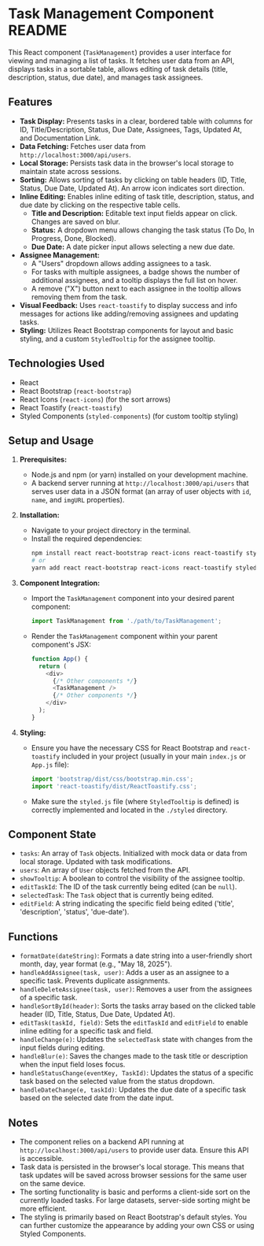 # Task Management Component README

This React component (`TaskManagement`) provides a user interface for viewing and managing a list of tasks. It fetches user data from an API, displays tasks in a sortable table, allows editing of task details (title, description, status, due date), and manages task assignees.

## Features

* **Task Display:** Presents tasks in a clear, bordered table with columns for ID, Title/Description, Status, Due Date, Assignees, Tags, Updated At, and Documentation Link.
* **Data Fetching:** Fetches user data from `http://localhost:3000/api/users`.
* **Local Storage:** Persists task data in the browser's local storage to maintain state across sessions.
* **Sorting:** Allows sorting of tasks by clicking on table headers (ID, Title, Status, Due Date, Updated At). An arrow icon indicates sort direction.
* **Inline Editing:** Enables inline editing of task title, description, status, and due date by clicking on the respective table cells.
    * **Title and Description:** Editable text input fields appear on click. Changes are saved on blur.
    * **Status:** A dropdown menu allows changing the task status (To Do, In Progress, Done, Blocked).
    * **Due Date:** A date picker input allows selecting a new due date.
* **Assignee Management:**
    * A "Users" dropdown allows adding assignees to a task.
    * For tasks with multiple assignees, a badge shows the number of additional assignees, and a tooltip displays the full list on hover.
    * A remove ("X") button next to each assignee in the tooltip allows removing them from the task.
* **Visual Feedback:** Uses `react-toastify` to display success and info messages for actions like adding/removing assignees and updating tasks.
* **Styling:** Utilizes React Bootstrap components for layout and basic styling, and a custom `StyledTooltip` for the assignee tooltip.

## Technologies Used

* React
* React Bootstrap (`react-bootstrap`)
* React Icons (`react-icons`) (for the sort arrows)
* React Toastify (`react-toastify`)
* Styled Components (`styled-components`) (for custom tooltip styling)

## Setup and Usage

1.  **Prerequisites:**
    * Node.js and npm (or yarn) installed on your development machine.
    * A backend server running at `http://localhost:3000/api/users` that serves user data in a JSON format (an array of user objects with `id`, `name`, and `imgURL` properties).

2.  **Installation:**
    * Navigate to your project directory in the terminal.
    * Install the required dependencies:
        ```bash
        npm install react react-bootstrap react-icons react-toastify styled-components
        # or
        yarn add react react-bootstrap react-icons react-toastify styled-components
        ```

3.  **Component Integration:**
    * Import the `TaskManagement` component into your desired parent component:
        ```javascript
        import TaskManagement from './path/to/TaskManagement';
        ```
    * Render the `TaskManagement` component within your parent component's JSX:
        ```javascript
        function App() {
          return (
            <div>
              {/* Other components */}
              <TaskManagement />
              {/* Other components */}
            </div>
          );
        }
        ```

4.  **Styling:**
    * Ensure you have the necessary CSS for React Bootstrap and `react-toastify` included in your project (usually in your main `index.js` or `App.js` file):
        ```javascript
        import 'bootstrap/dist/css/bootstrap.min.css';
        import 'react-toastify/dist/ReactToastify.css';
        ```
    * Make sure the `styled.js` file (where `StyledTooltip` is defined) is correctly implemented and located in the `./styled` directory.

## Component State

* `tasks`: An array of `Task` objects. Initialized with mock data or data from local storage. Updated with task modifications.
* `users`: An array of `User` objects fetched from the API.
* `showTooltip`: A boolean to control the visibility of the assignee tooltip.
* `editTaskId`: The ID of the task currently being edited (can be `null`).
* `selectedTask`: The `Task` object that is currently being edited.
* `editField`: A string indicating the specific field being edited ('title', 'description', 'status', 'due-date').

## Functions

* `formatDate(dateString)`: Formats a date string into a user-friendly short month, day, year format (e.g., "May 18, 2025").
* `handleAddAssignee(task, user)`: Adds a user as an assignee to a specific task. Prevents duplicate assignments.
* `handleDeleteAssignee(task, user)`: Removes a user from the assignees of a specific task.
* `handleSortById(header)`: Sorts the tasks array based on the clicked table header (ID, Title, Status, Due Date, Updated At).
* `editTask(taskId, field)`: Sets the `editTaskId` and `editField` to enable inline editing for a specific task and field.
* `handleChange(e)`: Updates the `selectedTask` state with changes from the input fields during editing.
* `handleBlur(e)`: Saves the changes made to the task title or description when the input field loses focus.
* `handleStatusChange(eventKey, TaskId)`: Updates the status of a specific task based on the selected value from the status dropdown.
* `handleDateChange(e, taskId)`: Updates the due date of a specific task based on the selected date from the date input.

## Notes

* The component relies on a backend API running at `http://localhost:3000/api/users` to provide user data. Ensure this API is accessible.
* Task data is persisted in the browser's local storage. This means that task updates will be saved across browser sessions for the same user on the same device.
* The sorting functionality is basic and performs a client-side sort on the currently loaded tasks. For large datasets, server-side sorting might be more efficient.
* The styling is primarily based on React Bootstrap's default styles. You can further customize the appearance by adding your own CSS or using Styled Components.